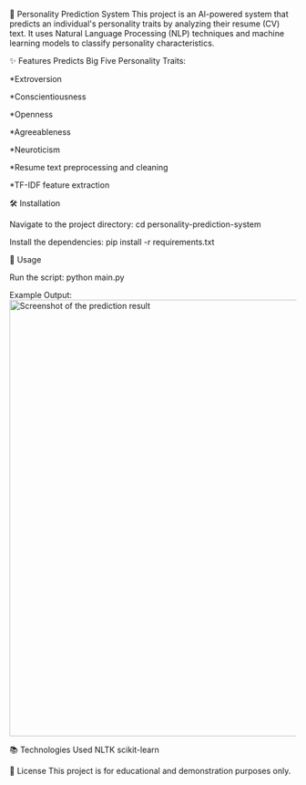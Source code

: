 🧠 Personality Prediction System
This project is an AI-powered system that predicts an individual's personality traits by analyzing their resume (CV) text. It uses Natural Language Processing (NLP) techniques and machine learning models to classify personality characteristics.

✨ Features
Predicts Big Five Personality Traits:

*Extroversion

*Conscientiousness

*Openness

*Agreeableness

*Neuroticism

*Resume text preprocessing and cleaning

*TF-IDF feature extraction

🛠️ Installation

Navigate to the project directory:
cd personality-prediction-system

Install the dependencies:
pip install -r requirements.txt

🚀 Usage

Run the script:
python main.py

Example Output:
<img width="766" alt="Screenshot of the prediction result" src="https://github.com/user-attachments/assets/2ffb9f49-0905-446b-90e5-85038305a6e4" />

📚 Technologies Used
NLTK
scikit-learn

📜 License
This project is for educational and demonstration purposes only.

